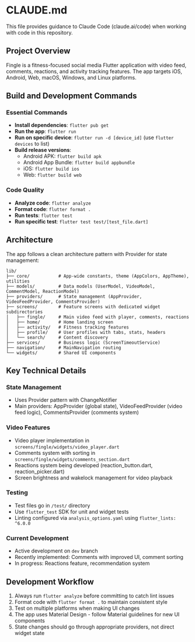 # CLAUDE.md

This file provides guidance to Claude Code (claude.ai/code) when working with code in this repository.

## Project Overview

Fingle is a fitness-focused social media Flutter application with video feed, comments, reactions, and activity tracking features. The app targets iOS, Android, Web, macOS, Windows, and Linux platforms.

## Build and Development Commands

### Essential Commands
- **Install dependencies**: `flutter pub get`
- **Run the app**: `flutter run`
- **Run on specific device**: `flutter run -d [device_id]` (use `flutter devices` to list)
- **Build release versions**:
  - Android APK: `flutter build apk`
  - Android App Bundle: `flutter build appbundle`
  - iOS: `flutter build ios`
  - Web: `flutter build web`

### Code Quality
- **Analyze code**: `flutter analyze`
- **Format code**: `flutter format .`
- **Run tests**: `flutter test`
- **Run specific test**: `flutter test test/[test_file.dart]`

## Architecture

The app follows a clean architecture pattern with Provider for state management:

```
lib/
├── core/           # App-wide constants, theme (AppColors, AppTheme), utilities
├── models/         # Data models (UserModel, VideoModel, CommentModel, ReactionModel)
├── providers/      # State management (AppProvider, VideoFeedProvider, CommentsProvider)
├── screens/        # Feature screens with dedicated widget subdirectories
│   ├── fingle/     # Main video feed with player, comments, reactions
│   ├── home/       # Home landing screen
│   ├── activity/   # Fitness tracking features
│   ├── profile/    # User profiles with tabs, stats, headers
│   └── search/     # Content discovery
├── services/       # Business logic (ScreenTimeoutService)
├── navigation/     # MainNavigation routing
└── widgets/        # Shared UI components
```

## Key Technical Details

### State Management
- Uses Provider pattern with ChangeNotifier
- Main providers: AppProvider (global state), VideoFeedProvider (video feed logic), CommentsProvider (comments system)

### Video Features
- Video player implementation in `screens/fingle/widgets/video_player.dart`
- Comments system with sorting in `screens/fingle/widgets/comments_section.dart`
- Reactions system being developed (reaction_button.dart, reaction_picker.dart)
- Screen brightness and wakelock management for video playback

### Testing
- Test files go in `/test/` directory
- Use `flutter_test` SDK for unit and widget tests
- Linting configured via `analysis_options.yaml` using `flutter_lints: ^6.0.0`

### Current Development
- Active development on `dev` branch
- Recently implemented: Comments with improved UI, comment sorting
- In progress: Reactions feature, recommendation system

## Development Workflow

1. Always run `flutter analyze` before committing to catch lint issues
2. Format code with `flutter format .` to maintain consistent style
3. Test on multiple platforms when making UI changes
4. The app uses Material Design - follow Material guidelines for new UI components
5. State changes should go through appropriate providers, not direct widget state